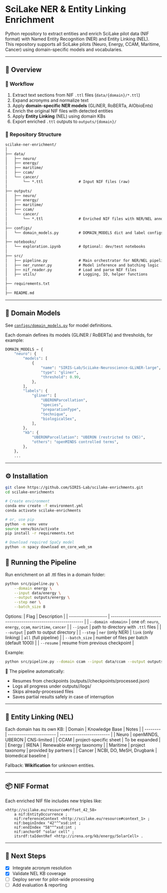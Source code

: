 # SciLake NER & Entity Linking Enrichment

Python repository to extract entities and enrich SciLake pilot data (NIF format) with Named Entity Recognition (NER) and Entity Linking (NEL).  
This repository supports all SciLake pilots (Neuro, Energy, CCAM, Maritime, Cancer) using domain-specific models and vocabularies.

---

## 🚀 Overview

### 🔄 Workflow

1. Extract text sections from NIF `.ttl` files (`data/{domain}/*.ttl`)
2. Expand acronyms and normalize text
3. Apply **domain-specific NER models** (GLiNER, RoBERTa, AIObioEnts)
4. Enrich the original NIF files with detected entities
5. Apply **Entity Linking** (NEL) using domain KBs
6. Export enriched `.ttl` outputs to `outputs/{domain}/`

### 📁 Repository Structure
```txt
scilake-ner-enrichment/
│
├── data/
│   ├── neuro/
│   ├── energy/
│   ├── maritime/
│   ├── ccam/
│   └── cancer/
│       └── *.ttl                # Input NIF files (raw)
│
├── outputs/
│   ├── neuro/
│   ├── energy/
│   ├── maritime/
│   ├── ccam/
│   └── cancer/
│       └── *.ttl                # Enriched NIF files with NER/NEL annotations
│
├── configs/
│   └── domain_models.py         # DOMAIN_MODELS dict and label configs
│
├── notebooks/
│   └── exploration.ipynb        # Optional: dev/test notebooks
│
├── src/
│   ├── pipeline.py              # Main orchestrator for NER/NEL pipeline
│   ├── ner_runner.py            # Model inference and batching logic
│   ├── nif_reader.py            # Load and parse NIF files
│   ├── utils/                   # Logging, IO, helper functions
│
├── requirements.txt
│
├── README.md
```

---

## 🧩 Domain Models

See [`configs/domain_models.py`](configs/domain_models.py) for model definitions.

Each domain defines its models (GLiNER / RoBERTa) and thresholds, for example:

```python
DOMAIN_MODELS = {
    "neuro": {
        "models": [
            {
                "name": "SIRIS-Lab/SciLake-Neuroscience-GLiNER-large",
                "type": "gliner",
                "threshold": 0.99,
            },
        ],
        "labels": {
            "gliner": [
                "UBERONParcellation",
                "species",
                "preparationType",
                "technique",
                "biologicalSex",
            ],
        },
        "kb": {
            "UBERONParcellation": "UBERON (restricted to CNS)",
            "others": "openMINDS controlled terms",
        },
    },
    ...
```
---
## ⚙️ Installation

```bash
git clone https://github.com/SIRIS-Lab/scilake-enrichments.git
cd scilake-enrichments

# Create environment
conda env create -f environment.yml
conda activate scilake-enrichments

# or, use pip
python -m venv venv
source venv/bin/activate
pip install -r requirements.txt

# Download required SpaCy model
python -m spacy download en_core_web_sm

```

## 🧠 Running the Pipeline

Run enrichment on all .ttl files in a domain folder:
```bash
python src/pipeline.py \
    --domain energy \
    --input data/energy \
    --output outputs/energy \
    --step ner \
    --batch_size 8
```
Options:
| Flag                | Description                                                      |
| ------------------- | ---------------------------------------------------------------- |
| `--domain <domain>` | one of: `neuro`, `energy`, `ccam`, `maritime`, `cancer`          |
| `--input`           | path to directory with `.ttl` files                              |
| `--output`          | path to output directory                                         |
| `--step`            | `ner` (only NER) | `link` (only linking) | `all` (full pipeline) |
| `--batch_size`      | number of files per batch (default 1000)                         |
| `--resume`          | resume from previous checkpoint                                  |


Example:
```bash
python src/pipeline.py --domain ccam --input data/ccam --output outputs/ccam --step all
```

🧩 The pipeline automatically:

* Resumes from checkpoints (outputs/<domain>/checkpoints/processed.json)
* Logs all progress under outputs/<domain>/logs/
* Skips already-processed files
* Saves partial results safely in case of interruption

---
## 🧩 Entity Linking (NEL)

Each domain has its own KB:
| Domain   | Knowledge Base           | Notes                     |
| -------- | ------------------------ | ------------------------- |
| Neuro    | openMINDS, UBERON        | CNS-limited               |
| CCAM     | project-specific sheet   | To be expanded            |
| Energy   | IRENA                    | Renewable energy taxonomy |
| Maritime | project taxonomy         | provided by partners      |
| Cancer   | NCBI, DO, MeSH, Drugbank | biomedical baseline       |

Fallback: **Wikification** for unknown entities.

---
## 📦 NIF Format

Each enriched NIF file includes new triples like:
```ttl
<http://scilake.eu/resource#offset_42_58>
    a nif:EntityOccurrence ;
    nif:referenceContext <http://scilake.eu/resource#context_1> ;
    nif:beginIndex "42"^^xsd:int ;
    nif:endIndex "58"^^xsd:int ;
    nif:anchorOf "solar cell" ;
    itsrdf:taIdentRef <http://irena.org/kb/energy/SolarCell> .
```
---

## 📅 Next Steps

 - [x] Integrate acronym resolution
 - [x] Validate NEL KB coverage 
 - [ ] Deploy server for pilot-wide processing
 - [ ] Add evaluation & reporting

